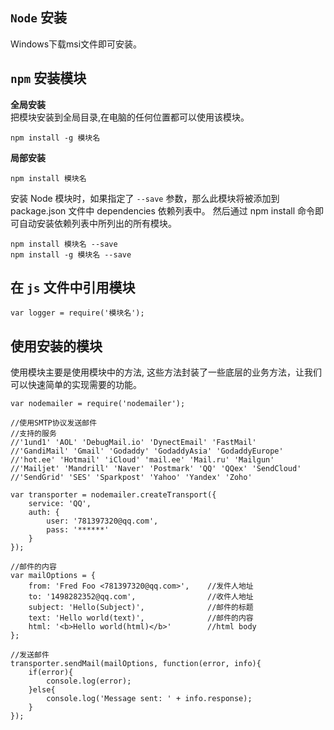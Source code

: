 ## `Node` 安装
Windows下载msi文件即可安装。

## `npm` 安装模块

**全局安装**  
把模块安装到全局目录,在电脑的任何位置都可以使用该模块。

    npm install -g 模块名
**局部安装**

    npm install 模块名
安装 Node 模块时，如果指定了 `--save` 参数，那么此模块将被添加到 package.json 文件中 dependencies 依赖列表中。 然后通过 npm install 命令即可自动安装依赖列表中所列出的所有模块。

    npm install 模块名 --save
    npm install -g 模块名 --save

## 在 `js` 文件中引用模块

    var logger = require('模块名');

## 使用安装的模块
使用模块主要是使用模块中的方法, 这些方法封装了一些底层的业务方法，让我们可以快速简单的实现需要的功能。

    var nodemailer = require('nodemailer');
    
    //使用SMTP协议发送邮件
    //支持的服务 
    //'1und1' 'AOL' 'DebugMail.io' 'DynectEmail' 'FastMail'
    //'GandiMail' 'Gmail' 'Godaddy' 'GodaddyAsia' 'GodaddyEurope'
    //'hot.ee' 'Hotmail' 'iCloud' 'mail.ee' 'Mail.ru' 'Mailgun'
    //'Mailjet' 'Mandrill' 'Naver' 'Postmark' 'QQ' 'QQex' 'SendCloud'
    //'SendGrid' 'SES' 'Sparkpost' 'Yahoo' 'Yandex' 'Zoho'
    
    var transporter = nodemailer.createTransport({
        service: 'QQ',
        auth: {
            user: '781397320@qq.com',
            pass: '******'
        }
    });
    
    //邮件的内容
    var mailOptions = {
        from: 'Fred Foo <781397320@qq.com>', 	//发件人地址
        to: '1498282352@qq.com', 				//收件人地址
        subject: 'Hello(Subject)', 				//邮件的标题
        text: 'Hello world(text)', 				//邮件的内容
        html: '<b>Hello world(html)</b>' 		//html body
    };
    
    //发送邮件
    transporter.sendMail(mailOptions, function(error, info){
        if(error){
            console.log(error);
        }else{
            console.log('Message sent: ' + info.response);
        }
    });